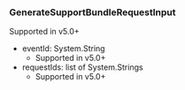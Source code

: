 ### GenerateSupportBundleRequestInput
Supported in v5.0+

- eventId: System.String
  - Supported in v5.0+
- requestIds: list of System.Strings
  - Supported in v5.0+

